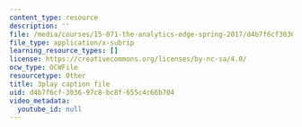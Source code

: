 ```yaml
---
content_type: resource
description: ''
file: /media/courses/15-071-the-analytics-edge-spring-2017/d4b7f6cf303697c8bc8f655c4c66b704_kYjwB3vfnZg.srt
file_type: application/x-subrip
learning_resource_types: []
license: https://creativecommons.org/licenses/by-nc-sa/4.0/
ocw_type: OCWFile
resourcetype: Other
title: 3play caption file
uid: d4b7f6cf-3036-97c8-bc8f-655c4c66b704
video_metadata:
  youtube_id: null
---
```


